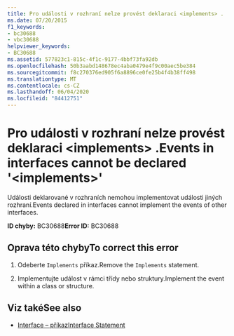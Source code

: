```yaml
---
title: Pro události v rozhraní nelze provést deklaraci <implements> .
ms.date: 07/20/2015
f1_keywords:
- bc30688
- vbc30688
helpviewer_keywords:
- BC30688
ms.assetid: 577823c1-815c-4f1c-9177-4bbf73fa92db
ms.openlocfilehash: 50b3aabd148678ec4aba0479e4f9c00aec5be384
ms.sourcegitcommit: f8c270376ed905f6a8896ce0fe25b4f4b38ff498
ms.translationtype: MT
ms.contentlocale: cs-CZ
ms.lasthandoff: 06/04/2020
ms.locfileid: "84412751"
---
```

# <a name="events-in-interfaces-cannot-be-declared-implements"></a><span data-ttu-id="7fb8b-102">Pro události v rozhraní nelze provést deklaraci \<implements> .</span><span class="sxs-lookup"><span data-stu-id="7fb8b-102">Events in interfaces cannot be declared '\<implements>'</span></span>
<span data-ttu-id="7fb8b-103">Události deklarované v rozhraních nemohou implementovat události jiných rozhraní.</span><span class="sxs-lookup"><span data-stu-id="7fb8b-103">Events declared in interfaces cannot implement the events of other interfaces.</span></span>  
  
 <span data-ttu-id="7fb8b-104">**ID chyby:** BC30688</span><span class="sxs-lookup"><span data-stu-id="7fb8b-104">**Error ID:** BC30688</span></span>  
  
## <a name="to-correct-this-error"></a><span data-ttu-id="7fb8b-105">Oprava této chyby</span><span class="sxs-lookup"><span data-stu-id="7fb8b-105">To correct this error</span></span>  
  
1. <span data-ttu-id="7fb8b-106">Odeberte `Implements` příkaz.</span><span class="sxs-lookup"><span data-stu-id="7fb8b-106">Remove the `Implements` statement.</span></span>  
  
2. <span data-ttu-id="7fb8b-107">Implementujte událost v rámci třídy nebo struktury.</span><span class="sxs-lookup"><span data-stu-id="7fb8b-107">Implement the event within a class or structure.</span></span>  
  
## <a name="see-also"></a><span data-ttu-id="7fb8b-108">Viz také</span><span class="sxs-lookup"><span data-stu-id="7fb8b-108">See also</span></span>

- [<span data-ttu-id="7fb8b-109">Interface – příkaz</span><span class="sxs-lookup"><span data-stu-id="7fb8b-109">Interface Statement</span></span>](../language-reference/statements/interface-statement.md)
